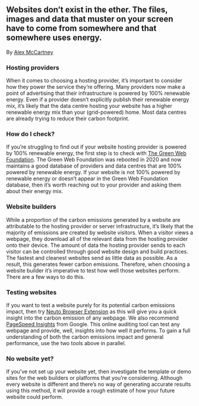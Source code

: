 ## Websites don’t exist in the ether. The files, images and data that muster on your screen have to come from somewhere and that somewhere uses energy. 

By [Alex McCartney](https://alexmccartney.com)

### Hosting providers
When it comes to choosing a hosting provider, it’s important to consider how they power the service they’re offering. Many providers now make a point of advertising that their infrastructure is powered by 100% renewable energy. Even if a provider doesn’t explicitly publish their renewable energy mix, it’s likely that the data centre hosting your website has a higher renewable energy mix than your (grid-powered) home. Most data centres are already trying to reduce their carbon footprint.

### How do I check?
If you’re struggling to find out if your website hosting provider is powered by 100% renewable energy, the first step is to check with [The Green Web Foundation](https://www.thegreenwebfoundation.org/). The Green Web Foundation was rebooted in 2020 and now maintains a good database of providers and data centres that are 100% powered by renewable energy.
If your website is not 100% powered by renewable energy or doesn’t appear in the Green Web Foundation database, then it’s worth reaching out to your provider and asking them about their energy mix. 

### Website builders 
While a proportion of the carbon emissions generated by a website are attributable to the hosting provider or server infrastructure, it’s likely that the majority of emissions are created by website visitors. When a visitor views a webpage, they download all of the relevant data from the hosting provider onto their device. The amount of data the hosting provider sends to each visitor can be controlled through good website design and build practices. The fastest and cleanest websites send as little data as possible. As a result, this generates fewer carbon emissions. Therefore, when choosing a website builder it’s imperative to test how well those websites perform. There are a few ways to do this.

### Testing websites
If you want to test a website purely for its potential carbon emissions impact, then try [Neuto Browser Extension](https://neuto.co.uk/public/extension) as this will give you a quick insight into the carbon emission of any webpage.
We also recommend [PageSpeed Insights](https://pagespeed.web.dev) from Google. This online auditing tool can test any webpage and provide, well, insights into how well it performs. 
To gain a full understanding of both the carbon emissions impact and general performance, use the two tools above in parallel.

### No website yet?
If you’ve not set up your website yet, then investigate the template or demo sites for the web builders or platforms that you’re considering. Although every website is different and there’s no way of generating accurate results using this method, it will provide a rough estimate of how your future website could perform.


